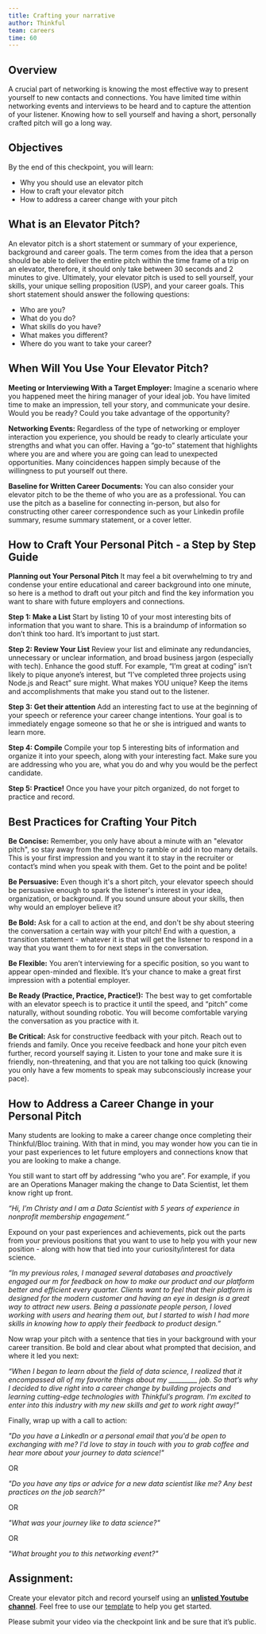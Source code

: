 ```yaml
---
title: Crafting your narrative
author: Thinkful
team: careers
time: 60
---
```


## Overview

A crucial part of networking is knowing the most effective way to present yourself to new contacts and connections. You have limited time within networking events and interviews to be heard and to capture the attention of your listener. Knowing how to sell yourself and having a short, personally crafted pitch will go a long way.


## Objectives

By the end of this checkpoint, you will learn:

- Why you should use an elevator pitch
- How to craft your elevator pitch
- How to address a career change with your pitch


## What is an Elevator Pitch?

An elevator pitch is a short statement or summary of your experience, background and career goals.  The term comes from the idea that a person should be able to deliver the entire pitch within the time frame of a trip on an elevator, therefore, it should only take between 30 seconds and 2 minutes to give. Ultimately, your elevator pitch is used to sell yourself, your skills, your unique selling proposition (USP), and your career goals. This short statement should answer the following questions: 

- Who are you?
- What do you do?
- What skills do you have?
- What makes you different?
- Where do you want to take your career?

## When Will You Use Your Elevator Pitch?

**Meeting or Interviewing With a Target Employer:** Imagine a scenario where you happened meet the hiring manager of your ideal job. You have limited time to make an impression, tell your story, and communicate your desire. Would you be ready? Could you take advantage of the opportunity?

**Networking Events:** Regardless of the type of networking or employer interaction you experience, you should be ready to clearly articulate your strengths and what you can offer. Having a “go-to” statement that highlights where you are and where you are going can lead to unexpected opportunities. Many coincidences happen simply because of the willingness to put yourself out there.

**Baseline for Written Career Documents:** You can also consider your elevator pitch to be the theme of who you are as a professional. You can use the pitch as a baseline for connecting in-person, but also for constructing other career correspondence such as your Linkedin profile summary, resume summary statement, or a cover letter. 


## How to Craft Your Personal Pitch - a Step by Step Guide

**Planning out Your Personal Pitch**
It may feel a bit overwhelming to try and condense your entire educational and career background into one minute, so here is a method to draft out your pitch and find the key information you want to share with future employers and connections.

**Step 1: Make a List**
Start by listing 10 of your most interesting bits of information that you want to share. This is a braindump of information so don’t think too hard. It’s important to just start.

**Step 2: Review Your List** 
Review your list and eliminate any redundancies, unnecessary or unclear information, and broad business jargon (especially with tech). Enhance the good stuff.  For example, “I’m great at coding” isn’t likely to pique anyone’s interest, but “I’ve completed three projects using Node.js and React” sure might. What makes YOU unique? Keep the items and accomplishments that make you stand out to the listener.

**Step 3: Get their attention**
Add an interesting fact to use at the beginning of your speech or reference your career change intentions. Your goal is to immediately engage someone so that he or she is intrigued and wants to learn more.

**Step 4: Compile**
Compile your top 5 interesting bits of information and organize it into your speech, along with your interesting fact. Make sure you are addressing who you are, what you do and why you would be the perfect candidate.

**Step 5: Practice!** 
Once you have your pitch organized, do not forget to practice and record.


## Best Practices for Crafting Your Pitch

**Be Concise:** Remember, you only have about a minute with an "elevator pitch", so stay away from the tendency to ramble or add in too many details. This is your first impression and you want it to stay in the recruiter or contact’s mind when you speak with them. Get to the point and be polite!

**Be Persuasive:** Even though it's a short pitch, your elevator speech should be persuasive enough to spark the listener's interest in your idea, organization, or background. If you sound unsure about your skills, then why would an employer believe it?

**Be Bold:** Ask for a call to action at the end, and don't be shy about steering the conversation a certain way with your pitch! End with a question, a transition statement - whatever it is that will get the listener to respond in a way that you want them to for next steps in the conversation.

**Be Flexible:** You aren’t interviewing for a specific position, so you want to appear open-minded and flexible. It’s your chance to make a great first impression with a potential employer.

**Be Ready (Practice, Practice, Practice!):** The best way to get comfortable with an elevator speech is to practice it until the speed, and “pitch” come naturally, without sounding robotic. You will become comfortable varying the conversation as you practice with it.

**Be Critical:** Ask for constructive feedback with your pitch. Reach out to friends and family. Once you receive feedback and hone your pitch even further, record yourself saying it. Listen to your tone and make sure it is friendly, non-threatening, and that you are not talking too quick (knowing you only have a few moments to speak may subconsciously increase your pace).


## How to Address a Career Change in your Personal Pitch

Many students are looking to make a career change once completing their Thinkful/Bloc training. With that in mind, you may wonder how you can tie in your past experiences to let future employers and connections know that you are looking to make a change.

You still want to start off by addressing “who you are”. For example, if you are an Operations Manager making the change to Data Scientist, let them know right up front.

_“Hi, I’m Christy and I am a Data Scientist with 5 years of experience in nonprofit membership engagement.”_

Expound on your past experiences and achievements, pick out the parts from your previous positions that you want to use to help you with your new position - along with how that tied into your curiosity/interest for data science.

_“In my previous roles, I managed several databases and proactively engaged our m for feedback on how to make our product and our platform better and efficient every quarter. Clients want to feel that their platform is designed for the modern customer and having an eye in design is a great way to attract new users. Being a passionate people person, I loved working with users and hearing them out, but I started to wish I had more skills in knowing how to apply their feedback to product design.”_

Now wrap your pitch with a sentence that ties in your background with your career transition. Be bold and clear about what prompted that decision, and where it led you next:

_“When I began to learn about the field of data science, I realized that it encompassed all of my favorite things about my _________ job. So that’s why I decided to dive right into a career change by building projects and learning cutting-edge technologies with Thinkful’s program. I’m excited to enter into this industry with my new skills and get to work right away!”_

Finally, wrap up with a call to action:

_"Do you have a LinkedIn or a personal email that you'd be open to exchanging with me? I'd love to stay in touch with you to grab coffee and hear more about your journey to data science!"_

OR

_"Do you have any tips or advice for a new data scientist like me? Any best practices on the job search?"_

OR

_"What was your journey like to data science?"_

OR

_"What brought you to this networking event?"_

## Assignment:

Create your elevator pitch and record yourself using an **[unlisted Youtube channel](https://support.google.com/youtube/answer/157177?co=GENIE.Platform%3DDesktop&hl=en-GB)**. Feel free to use our [template](https://docs.google.com/document/d/1v8cgrvc66b-arNoQOZXtEF76NRFSWKZZAAEyeeYjXak/edit) to help you get started.

Please submit your video via the checkpoint link and be sure that it’s public.
